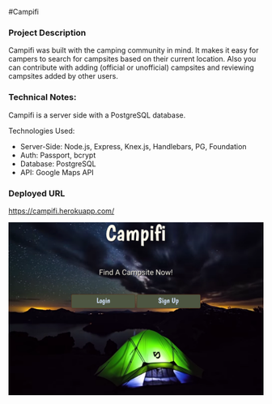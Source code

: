 #Campifi

### Project Description

Campifi was built with the camping community in mind. It makes it easy for campers to search for campsites based on their current location. Also you can contribute with adding (official or unofficial) campsites and reviewing campsites added by other users.  

### Technical Notes:

Campifi is a server side with a PostgreSQL database.

Technologies Used:
* Server-Side: Node.js, Express, Knex.js, Handlebars, PG, Foundation
* Auth: Passport, bcrypt
* Database: PostgreSQL
* API: Google Maps API

### Deployed URL
https://campifi.herokuapp.com/


![Campifi Landing Page](https://github.com/Maciul/Campifi/blob/master/images/campifiski.png)
